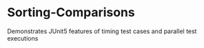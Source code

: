 # Sorting-Comparisons
Demonstrates JUnit5 features of timing test cases and parallel test executions
